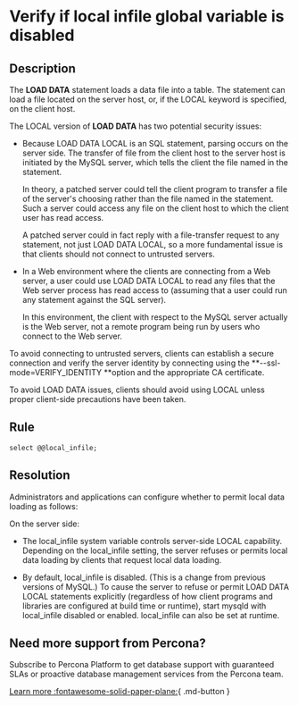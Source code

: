 # Verify if local infile global variable is disabled

## Description
The **LOAD DATA** statement loads a data file into a table. The statement can load a file located on the server host, or, if the LOCAL keyword is specified, on the client host.

The LOCAL version of **LOAD DATA** has two potential security issues:

- Because LOAD DATA LOCAL is an SQL statement, parsing occurs on the server side.  The transfer of file from the client host to the server host is initiated by the MySQL server, which tells the client the file named in the statement. 
  
  In theory, a patched server could tell the client program to transfer a file of the server's choosing rather than the file named in the statement. Such a server could access any file on the client host to which the client user has read access. 
  
  A patched server could in fact reply with a file-transfer request to any statement, not just LOAD DATA LOCAL, so a more fundamental issue is that clients should not connect to untrusted servers.

- In a Web environment where the clients are connecting from a Web server, a user could use LOAD DATA LOCAL to read any files that the Web server process has read access to (assuming that a user could run any statement against the SQL server). 
  
  In this environment, the client with respect to the MySQL server actually is the Web server, not a remote program being run by users who connect to the Web server.

To avoid connecting to untrusted servers, clients can establish a secure connection and verify the server identity by connecting using the **--ssl-mode=VERIFY_IDENTITY **option and the appropriate CA certificate.

To avoid LOAD DATA issues, clients should avoid using LOCAL unless proper client-side precautions have been taken.

## Rule 
`select @@local_infile;`

## Resolution
Administrators and applications can configure whether to permit local data loading as follows:

On the server side:
- The local_infile system variable controls server-side LOCAL capability. Depending on the local_infile setting, the server refuses or permits local data loading by clients that request local data loading.
  
- By default, local_infile is disabled. (This is a change from previous versions of MySQL.) To cause the server to refuse or permit LOAD DATA LOCAL statements explicitly (regardless of how client programs and libraries are configured at build time or runtime), start mysqld with local_infile disabled or enabled. local_infile can also be set at runtime.

## Need more support from Percona?
Subscribe to Percona Platform to get database support with guaranteed SLAs or proactive database management services from the Percona team.

[Learn more :fontawesome-solid-paper-plane:](https://per.co.na/subscribe){ .md-button }
